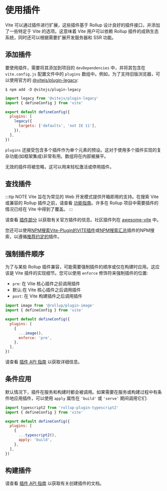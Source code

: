 # 使用插件

Vite 可以通过插件进行扩展，这些插件基于 Rollup 设计良好的插件接口，并添加了一些特定于 Vite 的选项。这意味着 Vite 用户可以依赖 Rollup 插件的成熟生态系统，同时还可以根据需要扩展开发服务器和 SSR 功能。

## 添加插件

要使用插件，需要将其添加到项目的 `devDependencies` 中，并将其包含在 `vite.config.js` 配置文件中的 `plugins` 数组中。例如，为了支持旧版浏览器，可以使用官方的 [@vitejs/plugin-legacy](https://github.com/vitejs/vite/tree/main/packages/plugin-legacy):

```
$ npm add -D @vitejs/plugin-legacy
```

```js twoslash [vite.config.js]
import legacy from '@vitejs/plugin-legacy'
import { defineConfig } from 'vite'

export default defineConfig({
  plugins: [
    legacy({
      targets: ['defaults', 'not IE 11'],
    }),
  ],
})
```

`plugins` 还接受包含多个插件作为单个元素的预设。这对于使用多个插件实现的复杂功能(如框架集成)非常有用。数组将在内部被展平。

无效的插件将被忽略，这可以用来轻松激活或停用插件。

## 查找插件

:::tip NOTE
Vite 旨在为常见的 Web 开发模式提供开箱即用的支持。在搜索 Vite 或兼容的 Rollup 插件之前，请查看 [功能指南](../guide/features.md)。许多在 Rollup 项目中需要插件的情况已经在 Vite 中得到了覆盖。
:::

请查看 [插件部分](../plugins/) 以获取有关官方插件的信息。社区插件列在 [awesome-vite](https://github.com/vitejs/awesome-vite#plugins) 中。

您还可以使用[NPM搜索Vite-Plugin的VITE插件](https://www.npmjs.com/search?q=vite-plugin&ranking=popularity)或[NPM搜索汇总](https://www.npmjs.com/search?q=rollup-plugin&ranking=popularity)插件的NPM搜索，以遵循[推荐约定的](/0)插件。

## 强制插件顺序

为了与某些 Rollup 插件兼容，可能需要强制插件的顺序或仅在构建时应用。这应该是 Vite 插件的实现细节。您可以使用 `enforce` 修饰符来强制插件的位置:

- `pre`: 在 Vite 核心插件之前调用插件
- 默认:在 Vite 核心插件之后调用插件
- `post`: 在 Vite 构建插件之后调用插件

```js twoslash [vite.config.js]
import image from '@rollup/plugin-image'
import { defineConfig } from 'vite'

export default defineConfig({
  plugins: [
    {
      ...image(),
      enforce: 'pre',
    },
  ],
})
```

请查看 [插件 API 指南](./api-plugin.md#plugin-ordering) 以获取详细信息。

## 条件应用

默认情况下，插件在服务和构建时都会被调用。如果需要在服务或构建过程中有条件地应用插件，可以使用 `apply` 属性在 `'build'` 或 `'serve'` 期间调用它们:

```js twoslash [vite.config.js]
import typescript2 from 'rollup-plugin-typescript2'
import { defineConfig } from 'vite'

export default defineConfig({
  plugins: [
    {
      ...typescript2(),
      apply: 'build',
    },
  ],
})
```

## 构建插件

请查看 [插件 API 指南](./api-plugin.md) 以获取有关创建插件的文档。
